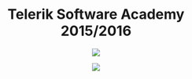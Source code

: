 <h1 align="center">Telerik Software Academy 2015/2016</h1>

<p align="center">
<img src="https://github.com/lnikod4s/Telerik-Software-Academy/blob/master/Modul%201/Sources/telerik-logo.png"/>
</a>
</p>

<p align="center">
<a href="http://academy.telerik.com/academy/curriculum-detailed/">
<img src="http://academy.telerik.com/images/default-source/Academy_Curriculum/ta_plan_bg.png"/>
</a>
</p>